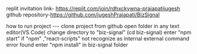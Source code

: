replit invitation link- https://replit.com/join/rdhxckywna-prajapatijugesh
github repository-https://github.com/jugeshPrajapati/BizSignal

how to run project ---
clone project from github 
open folder in any text editor(VS Code)
change directory to "biz-signal"  (cd biz-signal)
enter "npm start"
if "npm" ,"react-scripts" not recognize as internal external command error found
enter "npm install" in biz-signal folder
